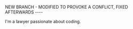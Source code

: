 NEW BRANCH - MODIFIED TO PROVOKE A CONFLICT, FIXED AFTERWARDS ----

I'm a lawyer passionate about coding. 